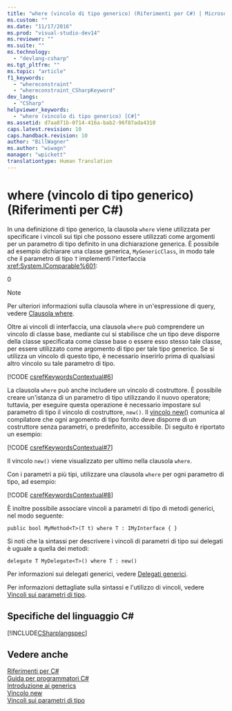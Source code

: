 ```yaml
---
title: "where (vincolo di tipo generico) (Riferimenti per C#) | Microsoft Docs"
ms.custom: ""
ms.date: "11/17/2016"
ms.prod: "visual-studio-dev14"
ms.reviewer: ""
ms.suite: ""
ms.technology: 
  - "devlang-csharp"
ms.tgt_pltfrm: ""
ms.topic: "article"
f1_keywords: 
  - "whereconstraint"
  - "whereconstraint_CSharpKeyword"
dev_langs: 
  - "CSharp"
helpviewer_keywords: 
  - "where (vincolo di tipo generico) [C#]"
ms.assetid: d7aa871b-0714-416a-bab2-96f87ada4310
caps.latest.revision: 10
caps.handback.revision: 10
author: "BillWagner"
ms.author: "wiwagn"
manager: "wpickett"
translationtype: Human Translation
---
```

# where (vincolo di tipo generico) (Riferimenti per C#)
In una definizione di tipo generico, la clausola `where` viene utilizzata per specificare i vincoli sui tipi che possono essere utilizzati come argomenti per un parametro di tipo definito in una dichiarazione generica.  È possibile ad esempio dichiarare una classe generica, `MyGenericClass`, in modo tale che il parametro di tipo `T` implementi l'interfaccia <xref:System.IComparable%601>:  
  
<CodeContentPlaceHolder>0</CodeContentPlaceHolder>  
> [!NOTE]
>  Per ulteriori informazioni sulla clausola where in un'espressione di query, vedere [Clausola where](../../../csharp/language-reference/keywords/where-clause.md).  
  
 Oltre ai vincoli di interfaccia, una clausola `where` può comprendere un vincolo di classe base, mediante cui si stabilisce che un tipo deve disporre della classe specificata come classe base o essere esso stesso tale classe, per essere utilizzato come argomento di tipo per tale tipo generico.  Se si utilizza un vincolo di questo tipo, è necessario inserirlo prima di qualsiasi altro vincolo su tale parametro di tipo.  
  
 [!CODE [csrefKeywordsContextual#6](../CodeSnippet/VS_Snippets_VBCSharp/csrefKeywordsContextual#6)]  
  
 La clausola `where` può anche includere un vincolo di costruttore.  È possibile creare un'istanza di un parametro di tipo utilizzando il nuovo operatore; tuttavia, per eseguire questa operazione è necessario impostare sul parametro di tipo il vincolo di costruttore, `new()`.  Il [vincolo new\(\)](../../../csharp/language-reference/keywords/new-constraint.md) comunica al compilatore che ogni argomento di tipo fornito deve disporre di un costruttore senza parametri, o predefinito, accessibile.  Di seguito è riportato un esempio:  
  
 [!CODE [csrefKeywordsContextual#7](../CodeSnippet/VS_Snippets_VBCSharp/csrefKeywordsContextual#7)]  
  
 Il vincolo `new()` viene visualizzato per ultimo nella clausola `where`.  
  
 Con i parametri a più tipi, utilizzare una clausola `where` per ogni parametro di tipo, ad esempio:  
  
 [!CODE [csrefKeywordsContextual#8](../CodeSnippet/VS_Snippets_VBCSharp/csrefKeywordsContextual#8)]  
  
 È inoltre possibile associare vincoli a parametri di tipo di metodi generici, nel modo seguente:  
  
```  
public bool MyMethod<T>(T t) where T : IMyInterface { }  
```  
  
 Si noti che la sintassi per descrivere i vincoli di parametri di tipo sui delegati è uguale a quella dei metodi:  
  
```  
delegate T MyDelegate<T>() where T : new()  
```  
  
 Per informazioni sui delegati generici, vedere [Delegati generici](../../../csharp/programming-guide/generics/generic-delegates.md).  
  
 Per informazioni dettagliate sulla sintassi e l'utilizzo di vincoli, vedere [Vincoli sui parametri di tipo](../../../csharp/programming-guide/generics/constraints-on-type-parameters.md).  
  
## Specifiche del linguaggio C\#  
 [!INCLUDE[CSharplangspec](../../../csharp/language-reference/keywords/includes/csharplangspec_md.md)]  
  
## Vedere anche  
 [Riferimenti per C\#](../../../csharp/language-reference/index.md)   
 [Guida per programmatori C\#](../../../csharp/programming-guide/index.md)   
 [Introduzione ai generics](../../../csharp/programming-guide/generics/introduction-to-generics.md)   
 [Vincolo new](../../../csharp/language-reference/keywords/new-constraint.md)   
 [Vincoli sui parametri di tipo](../../../csharp/programming-guide/generics/constraints-on-type-parameters.md)